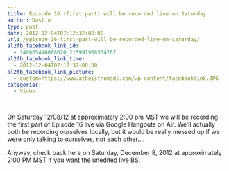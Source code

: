 ```yaml
---
title: Episode 16 (first part) will be recorded live on Saturday
author: Dustin
type: post
date: 2012-12-04T07:12:32+00:00
url: /episode-16-first-part-will-be-recorded-live-on-saturday/
al2fb_facebook_link_id:
  - 140665446068020_215997968534767
al2fb_facebook_link_time:
  - 2012-12-04T07:12:37+00:00
al2fb_facebook_link_picture:
  - custom=https://www.atheistnomads.com/wp-content/facebooklink.JPG
categories:
  - Video

---
```

On Saturday 12/08/12 at approximately 2:00 pm MST we will be recording the first part of Episode 16 live via Google Hangouts on Air. We&#8217;ll actually both be recording ourselves locally, but it would be really messed up if we were only talking to ourselves, not each other&#8230;.

Anyway, check back here on Saturday, December 8, 2012 at approximately 2:00 PM MST if you want the unedited live BS.